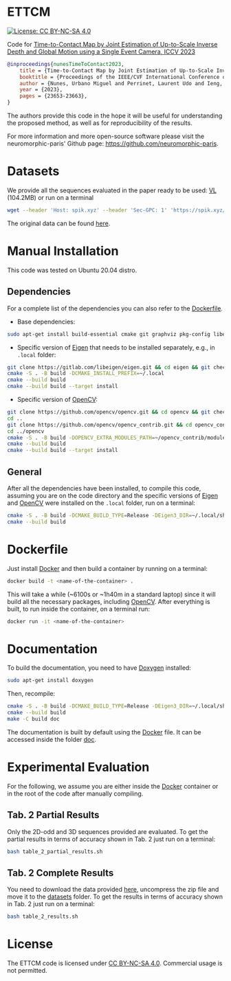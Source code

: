 # ETTCM

[![License: CC BY-NC-SA 4.0](https://img.shields.io/badge/License-CC%20BY--NC--SA%204.0-lightgrey.svg?style=flat-square)](https://creativecommons.org/licenses/by-nc-sa/4.0/)

Code for [Time-to-Contact Map by Joint Estimation of Up-to-Scale Inverse Depth and Global Motion using a Single Event Camera, ICCV 2023](https://openaccess.thecvf.com/content/ICCV2023/html/Nunes_Time-to-Contact_Map_by_Joint_Estimation_of_Up-to-Scale_Inverse_Depth_and_ICCV_2023_paper.html)

```bibtex
@inproceedings{nunesTimeToContact2023,
	title = {Time-to-Contact Map by Joint Estimation of Up-to-Scale Inverse Depth and Global Motion using a Single Event Camera},
	booktitle = {Proceedings of the IEEE/CVF International Conference on Computer Vision (ICCV)},
	author = {Nunes, Urbano Miguel and Perrinet, Laurent Udo and Ieng, Sio-Hoi},
	year = {2023},
	pages = {23653-23663},
}
```

The authors provide this code in the hope it will be useful for understanding the proposed method, as well as for reproducibility of the results.

For more information and more open-source software please visit the neuromorphic-paris' Github page: <https://github.com/neuromorphic-paris>.

# Datasets

We provide all the sequences evaluated in the paper ready to be used: [VL](https://spik.xyz/nc/index.php/s/ER6GMim9qPQRxaF) (104.2MB) or run on a terminal

```bash
wget --header 'Host: spik.xyz' --header 'Sec-GPC: 1' 'https://spik.xyz/nc/index.php/s/ER6GMim9qPQRxaF/download/VL.zip' --output-document 'VL.zip'
```

The original data can be found [here](https://github.com/s-mcleod/ventral-landing-event-dataset).

# Manual Installation

This code was tested on Ubuntu 20.04 distro.

## Dependencies

For a complete list of the dependencies you can also refer to the [Dockerfile](./Dockerfile).

- Base dependencies:

```bash
sudo apt-get install build-essential cmake git graphviz pkg-config libeigen3-dev
```

- Specific version of [Eigen](http://eigen.tuxfamily.org/index.php?title=Main_Page#Download) that needs to be installed separately, e.g., in `.local` folder:

```bash
git clone https://gitlab.com/libeigen/eigen.git && cd eigen && git checkout 27367017bd0aef15a67ce76b8e263a94c2508a1c
cmake -S . -B build -DCMAKE_INSTALL_PREFIX=~/.local
cmake --build build
cmake --build build --target install
```

- Specific version of [OpenCV](https://docs.opencv.org/trunk/d7/d9f/tutorial_linux_install.html):

```bash
git clone https://github.com/opencv/opencv.git && cd opencv && git checkout 82ac7ea23620fb13b7b6be225fa1b0e848f5e72d
cd ..
git clone https://github.com/opencv/opencv_contrib.git && cd opencv_contrib && git checkout c4027ab7f912a3053175477d41b1a62d0078bc5f
cd ../opencv
cmake -S . -B build -DOPENCV_EXTRA_MODULES_PATH=~/opencv_contrib/modules -DCMAKE_INSTALL_PREFIX=~/.local
cmake --build build
cmake --build build --target install
```

## General

After all the dependencies have been installed, to compile this code, assuming you are on the code directory and the specific versions of [Eigen](http://eigen.tuxfamily.org/index.php?title=Main_Page#Download) and [OpenCV](https://docs.opencv.org/trunk/d7/d9f/tutorial_linux_install.html) were installed on the `.local` folder, run on a terminal:

```bash
cmake -S . -B build -DCMAKE_BUILD_TYPE=Release -DEigen3_DIR=~/.local/share/eigen3/cmake -DOpenCV_DIR=~/.local/lib/cmake/opencv4 -DETTCM_BUILD_DOC=OFF
cmake --build build
```

# Dockerfile

Just install [Docker](https://www.docker.com/) and then build a container by running on a terminal:

```bash
docker build -t <name-of-the-container> .
```

This will take a while (~6100s or ~1h40m in a standard laptop) since it will build all the necessary packages, including [OpenCV](https://docs.opencv.org/trunk/d7/d9f/tutorial_linux_install.html).
After everything is built, to run inside the container, on a terminal run:

```bash
docker run -it <name-of-the-container>
```

# Documentation

To build the documentation, you need to have [Doxygen](https://www.doxygen.nl/) installed:

```bash
sudo apt-get install doxygen
```

Then, recompile:

```bash
cmake -S . -B build -DCMAKE_BUILD_TYPE=Release -DEigen3_DIR=~/.local/share/eigen3/cmake -DOpenCV_DIR=~/.local/lib/cmake/opencv4 -DETTCM_BUILD_DOC=ON
cmake --build build
make -C build doc
```

The documentation is built by default using the [Docker](https://www.docker.com/) file.
It can be accessed inside the folder [doc](./build/doc/doxygen).

# Experimental Evaluation

For the following, we assume you are either inside the [Docker](https://www.docker.com/) container or in the root of the code after manually compiling.

## Tab. 2 Partial Results

Only the 2D-odd and 3D sequences provided are evaluated.
To get the partial results in terms of accuracy shown in Tab. 2 just run on a terminal:

```bash
bash table_2_partial_results.sh
```

## Tab. 2 Complete Results

You need to download the data provided [here](https://spik.xyz/nc/index.php/s/ER6GMim9qPQRxaF), uncompress the zip file and move it to the [datasets](./datasets) folder.
To get the results in terms of accuracy shown in Tab. 2 just run on a terminal:

```bash
bash table_2_results.sh
```

# License

The ETTCM code is licensed under [CC BY-NC-SA 4.0](https://creativecommons.org/licenses/by-nc-sa/4.0/).
Commercial usage is not permitted.
